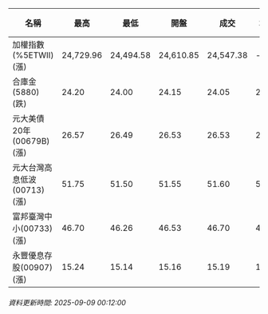 | 名稱 | 最高 | 最低 | 開盤 | 成交 | 均價 | 成交金額(億) | 昨收 | 漲跌幅 | 漲跌 | 總量 | 昨量 | 振幅 |
| -------- | -------- | -------- | -------- |-------- | -------- | -------- |-------- |-------- |-------- | -------- | -------- |-------- |
|加權指數(%5ETWII) (漲)|24,729.96|24,494.58|24,610.85|24,547.38|-|4,342.76|24,494.58|0.22%|52.80|7,712,604|0|0.96%|
|合庫金(5880) (跌)|24.20|24.00|24.15|24.05|24.08|1.29|24.20|0.62%|0.15|5,341|6,178|0.83%|
|元大美債20年(00679B) (漲)|26.57|26.49|26.53|26.53|26.52|9.34|26.32|0.80%|0.21|35,223|37,428|0.30%|
|元大台灣高息低波(00713) (漲)|51.75|51.50|51.55|51.60|51.60|8.16|51.50|0.19%|0.10|15,817|8,092|0.49%|
|富邦臺灣中小(00733) (漲)|46.70|46.26|46.53|46.70|46.49|0.639|46.19|1.10%|0.51|1,375|1,242|0.95%|
|永豐優息存股(00907) (漲)|15.24|15.14|15.16|15.19|15.18|0.139|15.16|0.20%|0.03|916|576|0.66%|
###### 資料更新時間: 2025-09-09 00:12:00